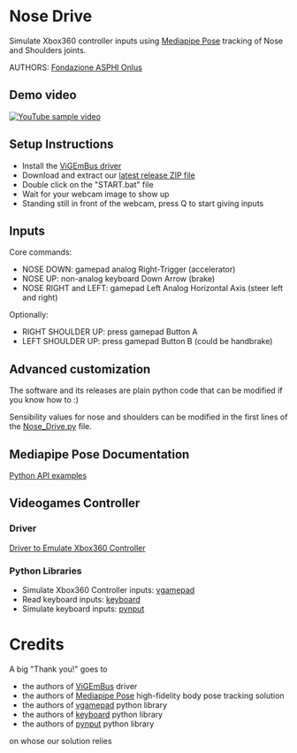 # Nose Drive #
Simulate Xbox360 controller inputs using [Mediapipe Pose](https://google.github.io/mediapipe/solutions/pose.html) tracking of Nose and Shoulders joints.

AUTHORS: [Fondazione ASPHI Onlus](https://asphi.it/)

## Demo video ##
[![YouTube sample video](https://img.youtube.com/vi/r1LHRb9G_eM/0.jpg)](https://www.youtube.com/watch?v=r1LHRb9G_eM)

## Setup Instructions ##
* Install the [ViGEmBus driver](https://github.com/ViGEm/ViGEmBus/releases)
* Download and extract our [latest release ZIP file](https://github.com/Fondazione-ASPHI/Nose-Drive/releases)
* Double click on the "START.bat" file
* Wait for your webcam image to show up
* Standing still in front of the webcam, press Q to start giving inputs

## Inputs
Core commands:
* NOSE DOWN: gamepad analog Right-Trigger (accelerator)
* NOSE UP: non-analog keyboard Down Arrow (brake)
* NOSE RIGHT and LEFT: gamepad Left Analog Horizontal Axis (steer left and right)

Optionally:
* RIGHT SHOULDER UP: press gamepad Button A
* LEFT SHOULDER UP: press gamepad Button B (could be handbrake)

## Advanced customization ##
The software and its releases are plain python code that can be modified if you know how to :)

Sensibility values for nose and shoulders can be modified in the first lines of the [Nose_Drive.py](https://github.com/Fondazione-ASPHI/Nose-Drive/blob/main/Nose_Drive.py) file.

## Mediapipe Pose Documentation ##
[Python API examples](https://google.github.io/mediapipe/solutions/pose#python-solution-api)

## Videogames Controller ##
### Driver ###
[Driver to Emulate Xbox360 Controller](https://github.com/ViGEm/ViGEmBus/releases)
### Python Libraries ###
* Simulate Xbox360 Controller inputs: [vgamepad](https://pypi.org/project/vgamepad/)
* Read keyboard inputs: [keyboard](https://github.com/boppreh/keyboard#api)
* Simulate keyboard inputs: [pynput](https://pypi.org/project/pynput/)

# Credits #
A big "Thank you!" goes to
* the authors of [ViGEmBus](https://github.com/ViGEm/ViGEmBus) driver
* the authors of [Mediapipe Pose](https://google.github.io/mediapipe/solutions/pose.html) high-fidelity body pose tracking solution
* the authors of [vgamepad](https://pypi.org/project/vgamepad/) python library
* the authors of [keyboard](https://github.com/boppreh/keyboard) python library
* the authors of [pynput](https://pypi.org/project/pynput/) python library

on whose our solution relies

